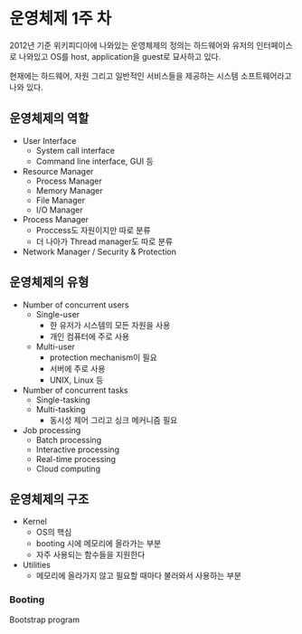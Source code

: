 # 운영체제 1주 차

2012년 기준 위키피디아에 나와있는 운영체제의 정의는 하드웨어와 유저의 인터페이스로 나와있고 OS를 host, application을 guest로 묘사하고 있다.

현재에는 하드웨어, 자원 그리고 일반적인 서비스들을 제공하는 시스템 소프트웨어라고 나와 있다.

## 운영체제의 역할

- User Interface
  - System call interface
  - Command line interface, GUI 등
- Resource Manager
  - Process Manager
  - Memory Manager
  - File Manager
  - I/O Manager
- Process Manager
  - Proccess도 자원이지만 따로 분류
  - 더 나아가 Thread manager도 따로 분류
- Network Manager / Security & Protection

## 운영체제의 유형

- Number of concurrent users
  - Single-user
    - 한 유저가 시스템의 모든 자원을 사용
    - 개인 컴퓨터에 주로 사용
  - Multi-user
    - protection mechanism이 필요
    - 서버에 주로 사용
    - UNIX, Linux 등
- Number of concurrent tasks
  - Single-tasking
  - Multi-tasking
    - 동시성 제어 그리고 싱크 메커니즘 필요
- Job processing
  - Batch processing
  - Interactive processing
  - Real-time processing
  - Cloud computing

## 운영체제의 구조

- Kernel
  - OS의 핵심
  - booting 시에 메모리에 올라가는 부분
  - 자주 사용되는 함수들을 지원한다
- Utilities
  - 메모리에 올라가지 않고 필요할 때마다 불러와서 사용하는 부분

### Booting

Bootstrap program
